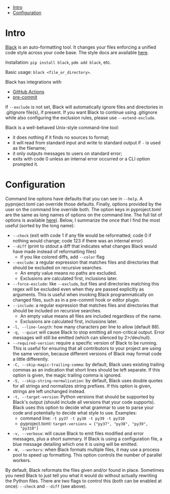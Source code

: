 * [Intro](#intro)
* [Configuration](#configuration)



<a id="intro"></a>
# Intro

[Black](https://black.readthedocs.io/en/stable/index.html) is an auto-formatting tool. It changes your files enforcing 
a unified code style across your code base. The style docs are available [here](https://black.readthedocs.io/en/stable/the_black_code_style/current_style.html).

Installation: `pip install black`, `pdm add black`, etc.

Basic usage: `black <file_or_directory>`.

Black has integrations with
* [GitHub Actions](https://black.readthedocs.io/en/stable/integrations/github_actions.html)
* [pre-commit](https://black.readthedocs.io/en/stable/integrations/source_version_control.html#version-control-integration)

If `--exclude` is not set, Black will automatically ignore files and directories in .gitignore file(s), if present.
If you want Black to continue using .gitignore while also configuring the exclusion rules, please use `--extend-exclude`.

Black is a well-behaved Unix-style command-line tool:
* it does nothing if it finds no sources to format;
* it will read from standard input and write to standard output if `-` is used as the filename;
* it only outputs messages to users on standard error;
* exits with code 0 unless an internal error occurred or a CLI option prompted it.



<a id="configuration"></a>
# Configuration

Command line options have defaults that you can see in `--help`. A pyproject.toml can override those defaults. 
Finally, options provided by the user on the command line override both. The option keys in pyproject.toml are the same 
as long names of options on the command line. The full list of options is available
[here](https://black.readthedocs.io/en/stable/usage_and_configuration/the_basics.html#command-line-options)). Below,
I summarize the once that I find the most useful (sorted by the long name):
* `--check` (exit with code 1 if any file would be reformatted; code 0 if nothing would change;
code 123 if there was an internal error)
* `--diff` (print to stdout a diff that indicates what changes Black would have made instead of reformatting files)
  * if you like colored diffs, add `--color` flag
* `--exclude`: a regular expression that matches files and directories that should be excluded on recursive searches.
  * An empty value means no paths are excluded.
  * Exclusions are calculated first, inclusions later.
* `--force-exclude`: like `--exclude`, but files and directories matching this regex will be excluded even when they are 
passed explicitly as arguments. This is useful when invoking Black programmatically on changed files, such as in a 
pre-commit hook or editor plugin.
* `--include`: a regular expression that matches files and directories that should be included on recursive searches.
  * An empty value means all files are included regardless of the name.
  * Exclusions are calculated first, inclusions later.
* `-l, --line-length`: how many characters per line to allow (default 88).
* `-q, --quiet` will cause Black to stop emitting all non-critical output. Error messages will still be emitted 
(which can silenced by 2>/dev/null).
* `--required-version`: require a specific version of Black to be running. This is useful for ensuring that all contributors
to your project are using the same version, because different versions of Black may format code a little differently.
* `-C, --skip-magic-trailing-comma`: by default, Black uses existing trailing commas as an indication that short lines 
should be left separate. If this option is given, the magic trailing comma is ignored.
* `-S, --skip-string-normalization`: by default, Black uses double quotes for all strings and normalizes string prefixes. 
If this option is given, strings are left unchanged instead.
* `-t, --target-version`: Python versions that should be supported by Black's output (should include all versions that
your code supports). Black uses this option to decide what grammar to use to parse your code and potentially to decide
what style to use. Examples:
  * command line: `-t py37 -t py38 -t py39 -t py310`
  * pyproject.toml: `target-versions = ["py37", "py38", "py39", "py310"]`
* `-v, --verbose`: will cause Black to emit files modified and error messages, plus a short summary.  If Black is using 
a configuration file, a blue message detailing which one it is using will be emitted.
* `-W, --workers`: when Black formats multiple files, it may use a process pool to speed up formatting. This option 
controls the number of parallel workers.

By default, Black reformats the files given and/or found in place. Sometimes you need Black to just tell you what it 
would do without actually rewriting the Python files. There are two flags to control this (both can be enabled at once):
`--check` and `--diff` (see above).

